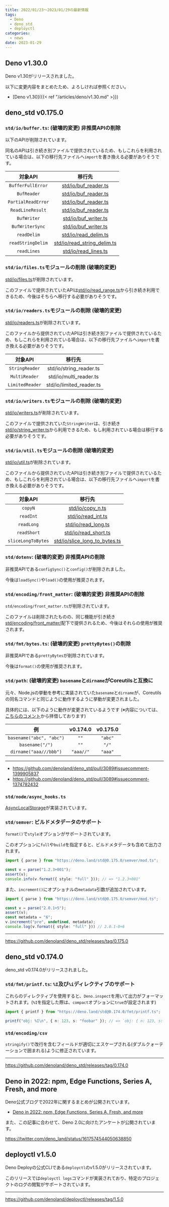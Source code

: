 ```yaml
---
title: 2022/01/23〜2023/01/29の最新情報
tags:
  - Deno
  - deno_std
  - deployctl
categories:
  - news
date: 2023-01-29
---
```


## Deno v1.30.0

Deno v1.30がリリースされました。

以下に変更内容をまとめたため、よろしければ参照ください。

- [Deno v1.30]({{< ref "/articles/deno/v1.30.md" >}})

## deno_std v0.175.0

### `std/io/buffer.ts`: (**破壊的変更**) 非推奨APIの削除

以下のAPIが削除されています。

同名のAPIは引き続き別ファイルで提供されているため、もしこれらを利用されている場合は、以下の移行先ファイルへ`import`を書き換える必要がありそうです。

|対象API|移行先|
|:---:|:---:|
|`BufferFullError`|[std/io/buf_reader.ts](https://deno.land/std@0.175.0/io/buf_reader.ts)|
|`BufReader`|[std/io/buf_reader.ts](https://deno.land/std@0.175.0/io/buf_reader.ts)|
|`PartialReadError`|[std/io/buf_reader.ts](https://deno.land/std@0.175.0/io/buf_reader.ts)|
|`ReadLineResult`|[std/io/buf_reader.ts](https://deno.land/std@0.175.0/io/buf_reader.ts)|
|`BufWriter`|[std/io/buf_writer.ts](https://deno.land/std@0.175.0/io/buf_writer.ts)|
|`BufWriterSync`|[std/io/buf_writer.ts](https://deno.land/std@0.175.0/io/buf_writer.ts)|
|`readDelim`|[std/io/read_delim.ts](https://deno.land/std@0.175.0/io/read_delim.ts)|
|`readStringDelim`|[std/io/read_string_delim.ts](https://deno.land/std@0.175.0/io/read_string_delim.ts)|
|`readLines`|[std/io/read_lines.ts](https://deno.land/std@0.175.0/io/read_lines.ts)|

### `std/io/files.ts`モジュールの削除 (**破壊的変更**)

[std/io/files.ts](https://deno.land/std@0.174.0/io/files.ts)が削除されています。

このファイルで提供されていたAPIは[std/io/read_range.ts](https://deno.land/std@0.175.0/io/read_range.ts)から引き続き利用できるため、今後はそちらへ移行する必要がありそうです。


### `std/io/readers.ts`モジュールの削除 (**破壊的変更**)

[std/io/readers.ts](https://deno.land/std@0.174.0/io/readers.ts)が削除されています。

このファイルから提供されていたAPIは引き続き別ファイルで提供されているため、もしこれらを利用されている場合は、以下の移行先ファイルへ`import`を書き換える必要がありそうです。

|対象API|移行先|
|:---:|:---:|
|`StringReader`|std/io/string_reader.ts|
|`MultiReader`|std/io/multi_reader.ts|
|`LimitedReader`|std/io/limited_reader.ts|


### `std/io/writers.ts`モジュールの削除 (**破壊的変更**)

[std/io/writers.ts](https://deno.land/std@0.174.0/io/writers.ts)が削除されています。

このファイルで提供されていた`StringWriter`は、引き続き[std/io/string_writer.ts](https://deno.land/std@0.175.0/io/string_writer.ts)から利用できるため、もし利用されている場合は移行する必要がありそうです。

### `std/io/util.ts`モジュールの削除 (**破壊的変更**)

[std/io/util.ts](https://deno.land/std@0.174.0/io/util.ts)が削除されています。

このファイルから提供されていたAPIは引き続き別ファイルで提供されているため、もしこれらを利用されている場合は、以下の移行先ファイルへ`import`を書き換える必要がありそうです。

|対象API|移行先|
|:---:|:---:|
|`copyN`|[std/io/copy_n.ts](https://deno.land/std@0.175.0/io/copy_n.ts)|
|`readInt`|[std/io/read_int.ts](https://deno.land/std@0.175.0/io/read_int.ts)|
|`readLong`|[std/io/read_long.ts](https://deno.land/std@0.175.0/io/read_long.ts)|
|`readShort`|[std/io/read_short.ts](https://deno.land/std@0.175.0/io/read_short.ts)|
|`sliceLongToBytes`|[std/io/slice_long_to_bytes.ts](https://deno.land/std@0.175.0/io/slice_long_to_bytes.ts)|

### `std/dotenv`: (**破壊的変更**) 非推奨APIの削除

非推奨APIである`configSync()`と`config()`が削除されました。

今後は`loadSync()`や`load()`の使用が推奨されます。

### `std/encoding/front_matter`: (**破壊的変更**) 非推奨APIの削除

`std/encoding/front_matter.ts`が削除されています。

このファイルは削除されたものの、同じ機能が引き続き[std/encoding/front_matter/](https://deno.land/std@0.175.0/encoding/front_matter/mod.ts)配下で提供されるため、今後はそれらの使用が推奨されます。

### `std/fmt/bytes.ts`: (**破壊的変更**) `prettyBytes()`の削除

非推奨APIである`prettyBytes`が削除されています。

今後は`format()`の使用が推奨されます。


### `std/path`: (**破壊的変更**) `basename`と`dirname`がCoreutilsと互換に

元々、Node.jsの挙動を参考に実装されていた`basename`と`dirname`が、Coreutilsの同名コマンドと同じように動作するように挙動が変更されました。

具体的には、以下のように動作が変更されているようです (※内容については、[こちらのコメント](https://github.com/denoland/deno_std/pull/3089#issuecomment-1399905837)から拝借しております)

|例|v0.174.0|v0.175.0|
|:---:|:---:|:---:|
|`basename("abc", "abc")`|`""`|`"abc"`|
|`basename("/")`|`""`|`"/"`|
|`dirname("aaa///bbb")`|`"aaa//"`|`"aaa"`|

---

- https://github.com/denoland/deno_std/pull/3089#issuecomment-1399905837
- https://github.com/denoland/deno_std/pull/3089#issuecomment-1374782432

### `std/node/async_hooks.ts`

[AsyncLocalStorage](https://nodejs.org/docs/latest-v18.x/api/async_context.html#class-asynclocalstorage)が実装されています。

### `std/semver`: ビルドメタデータのサポート

`format()`で`style`オプションがサポートされています。

このオプションに`full`や`build`を指定すると、ビルドメタデータも含めて出力されます。
            
```typescript
import { parse } from "https://deno.land/std@0.175.0/semver/mod.ts";

const v = parse("1.2.3+001");
assert(v);
console.info(v.format({ style: "full" })); // => "1.2.3+001"
```
            
また、`increment()`にオプショナルの`metadata`引数が追加されています。
        
```typescript
import { parse } from "https://deno.land/std@0.175.0/semver/mod.ts";

const v = parse("2.0.1+5");
assert(v);
const metadata = "6";
v.increment("pre", undefined, metadata);
console.log(v.format({ style: "full" })) // 2.0.1-0+6
```

---

https://github.com/denoland/deno_std/releases/tag/0.175.0

## deno_std v0.174.0

deno_std v0.174.0がリリースされました。

### `std/fmt/printf.ts`: `%I`及び`%i`ディレクティブのサポート

これらのディレクティブを使用すると、`Deno.inspect`を用いて出力がフォーマットされます。(`%I`を指定した際は、`compact`オプションに`true`が設定されます)
    
```typescript
import { printf } from "https://deno.land/std@0.174.0/fmt/printf.ts";

printf("obj: %I\n", { n: 123, s: "foobar" }); // => `obj: { n: 123, s: "foobar" }`
```
    
### `std/encoding/csv`

`stringify()`で改行を含むフィールドが適切にエスケープされる(ダブルクォーテーションで囲まれる)ように修正されています。

---

https://github.com/denoland/deno_std/releases/tag/0.174.0

## Deno in 2022: npm, Edge Functions, Series A, Fresh, and more

Deno公式ブログで2022年に関するまとめが公開されています。

* [Deno in 2022: npm, Edge Functions, Series A, Fresh, and more](https://deno.com/blog/deno-in-2022)

また、この記事に合わせて、Deno 2.0に向けたアンケートが公開されています。

https://twitter.com/deno_land/status/1617574544050638850

## deployctl v1.5.0

Deno Deployの公式CLIである`deployctl`のv1.5.0がリリースされています。

このリリースでは`deployctl logs`コマンドが実装されており、特定のプロジェクトのログの閲覧がサポートされています。

---

https://github.com/denoland/deployctl/releases/tag/1.5.0
